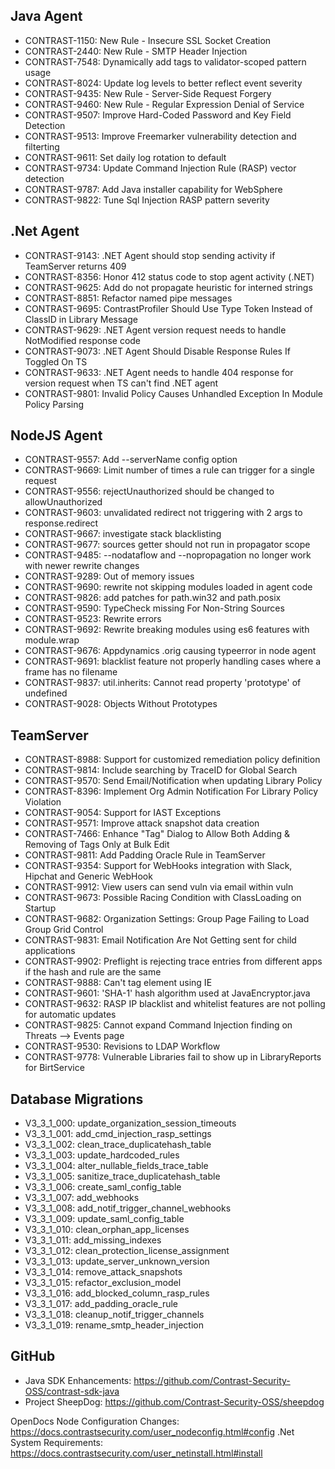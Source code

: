 <!--
title: "Contrast 3.3.1 - August 2016"
description: "Contrast 3.3.1 August  2016"
tags: "3.3.1 August Release Notes"
-->

## Java Agent
* CONTRAST-1150: New Rule - Insecure SSL Socket Creation
* CONTRAST-2440: New Rule - SMTP Header Injection
* CONTRAST-7548: Dynamically add tags to validator-scoped pattern usage
* CONTRAST-8024: Update log levels to better reflect event severity
* CONTRAST-9435: New Rule - Server-Side Request Forgery
* CONTRAST-9460: New Rule - Regular Expression Denial of Service
* CONTRAST-9507: Improve Hard-Coded Password and Key Field Detection
* CONTRAST-9513: Improve Freemarker vulnerability detection and filterting
* CONTRAST-9611: Set daily log rotation to default
* CONTRAST-9734: Update Command Injection Rule (RASP) vector detection
* CONTRAST-9787: Add Java installer capability for WebSphere
* CONTRAST-9822: Tune Sql Injection RASP pattern severity 


## .Net Agent
* CONTRAST-9143: .NET Agent should stop sending activity if TeamServer returns 409
* CONTRAST-8356: Honor 412 status code to stop agent activity (.NET)
* CONTRAST-9625: Add do not propagate heuristic for interned strings
* CONTRAST-8851: Refactor named pipe messages
* CONTRAST-9695: ContrastProfiler Should Use Type Token Instead of ClassID in Library Message
* CONTRAST-9629: .NET Agent version request needs to handle NotModified response code
* CONTRAST-9073: .NET Agent Should Disable Response Rules If Toggled On TS
* CONTRAST-9633: .NET Agent needs to handle 404 response for version request when TS can't find .NET agent
* CONTRAST-9801: Invalid Policy Causes Unhandled Exception In Module Policy Parsing


## NodeJS Agent
* CONTRAST-9557: Add --serverName config option
* CONTRAST-9669: Limit number of times a rule can trigger for a single request
* CONTRAST-9556: rejectUnauthorized should be changed to allowUnauthorized
* CONTRAST-9603: unvalidated redirect not triggering with 2 args to response.redirect
* CONTRAST-9667: investigate stack blacklisting
* CONTRAST-9677: sources getter should not run in propagator scope
* CONTRAST-9485: --nodataflow and --nopropagation no longer work with newer rewrite changes
* CONTRAST-9289: Out of memory issues
* CONTRAST-9690: rewrite not skipping modules loaded in agent code
* CONTRAST-9826: add patches for path.win32 and path.posix
* CONTRAST-9590: TypeCheck missing For Non-String Sources
* CONTRAST-9523: Rewrite errors
* CONTRAST-9692: Rewrite breaking modules using es6 features with module.wrap
* CONTRAST-9676: Appdynamics .orig causing typeerror in node agent
* CONTRAST-9691: blacklist feature not properly handling cases where a frame has no filename
* CONTRAST-9837: util.inherits: Cannot read property 'prototype' of undefined
* CONTRAST-9028: Objects Without Prototypes

## TeamServer
* CONTRAST-8988: Support for customized remediation policy definition
* CONTRAST-9814: Include searching by TraceID for Global Search
* CONTRAST-9570: Send Email/Notification when updating Library Policy
* CONTRAST-8396: Implement Org Admin Notification For Library Policy Violation
* CONTRAST-9054: Support for IAST Exceptions
* CONTRAST-9571: Improve attack snapshot data creation
* CONTRAST-7466: Enhance "Tag" Dialog to Allow Both Adding & Removing of Tags Only at Bulk Edit
* CONTRAST-9811: Add Padding Oracle Rule in TeamServer
* CONTRAST-9354: Support for WebHooks integration with Slack, Hipchat and Generic WebHook
* CONTRAST-9912: View users can send vuln via email within vuln
* CONTRAST-9673: Possible Racing Condition with ClassLoading on Startup
* CONTRAST-9682: Organization Settings: Group Page Failing to Load Group Grid Control
* CONTRAST-9831: Email Notification Are Not Getting sent for child applications
* CONTRAST-9902: Preflight is rejecting trace entries from different apps if the hash and rule are the same
* CONTRAST-9888: Can't tag element using IE
* CONTRAST-9601: 'SHA-1' hash algorithm used at JavaEncryptor.java
* CONTRAST-9632: 	RASP IP blacklist and whitelist features are not polling for automatic updates
* CONTRAST-9825: Cannot expand Command Injection finding on Threats --> Events page
* CONTRAST-9530: Revisions to LDAP Workflow
* CONTRAST-9778: Vulnerable Libraries fail to show up in LibraryReports for BirtService

## Database Migrations
* V3_3_1_000: update_organization_session_timeouts
* V3_3_1_001: add_cmd_injection_rasp_settings
* V3_3_1_002: clean_trace_duplicatehash_table
* V3_3_1_003: update_hardcoded_rules
* V3_3_1_004: alter_nullable_fields_trace_table
* V3_3_1_005: sanitize_trace_duplicatehash_table
* V3_3_1_006: create_saml_config_table
* V3_3_1_007: add_webhooks
* V3_3_1_008: add_notif_trigger_channel_webhooks
* V3_3_1_009: update_saml_config_table
* V3_3_1_010: clean_orphan_app_licenses
* V3_3_1_011: add_missing_indexes
* V3_3_1_012: clean_protection_license_assignment
* V3_3_1_013: update_server_unknown_version
* V3_3_1_014: remove_attack_snapshots
* V3_3_1_015: refactor_exclusion_model
* V3_3_1_016: add_blocked_column_rasp_rules
* V3_3_1_017: add_padding_oracle_rule
* V3_3_1_018: cleanup_notif_trigger_channels
* V3_3_1_019: rename_smtp_header_injection


## GitHub
* Java SDK Enhancements: https://github.com/Contrast-Security-OSS/contrast-sdk-java
* Project SheepDog: https://github.com/Contrast-Security-OSS/sheepdog


OpenDocs
Node Configuration Changes: https://docs.contrastsecurity.com/user_nodeconfig.html#config
.Net System Requirements: https://docs.contrastsecurity.com/user_netinstall.html#install
